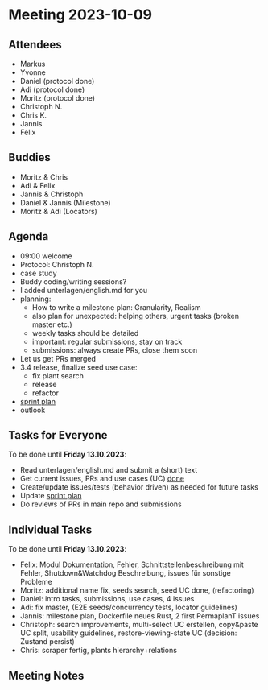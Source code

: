 # Meeting 2023-10-09

## Attendees

- Markus
- Yvonne
- Daniel (protocol done)
- Adi (protocol done)
- Moritz (protocol done)
- Christoph N.
- Chris K.
- Jannis
- Felix

## Buddies

- Moritz & Chris
- Adi & Felix
- Jannis & Christoph
- Daniel & Jannis (Milestone)
- Moritz & Adi (Locators)

## Agenda

- 09:00 welcome
- Protocol: Christoph N.
- case study
- Buddy coding/writing sessions?
- I added unterlagen/english.md for you
- planning:
  - How to write a milestone plan: Granularity, Realism
  - also plan for unexpected: helping others, urgent tasks (broken master etc.)
  - weekly tasks should be detailed
  - important: regular submissions, stay on track
  - submissions: always create PRs, close them soon
- Let us get PRs merged
- 3.4 release, finalize seed use case:
  - fix plant search
  - release
  - refactor
- [sprint plan](https://github.com/orgs/ElektraInitiative/projects/4/)
- outlook

## Tasks for Everyone

To be done until **Friday 13.10.2023**:

- Read unterlagen/english.md and submit a (short) text
- Get current issues, PRs and use cases (UC) [done](../usecases/README.md)
- Create/update issues/tests (behavior driven) as needed for future tasks
- Update [sprint plan](https://github.com/orgs/ElektraInitiative/projects/4/)
- Do reviews of PRs in main repo and submissions

## Individual Tasks

To be done until **Friday 13.10.2023**:

- Felix: Modul Dokumentation, Fehler, Schnittstellenbeschreibung mit Fehler, Shutdown&Watchdog Beschreibung, issues für sonstige Probleme
- Moritz: additional name fix, seeds search, seed UC done, (refactoring)
- Daniel: intro tasks, submissions, use cases, 4 issues
- Adi: fix master, (E2E seeds/concurrency tests, locator guidelines)
- Jannis: milestone plan, Dockerfile neues Rust, 2 first PermaplanT issues
- Christoph: search improvements, multi-select UC erstellen, copy&paste UC split, usability guidelines, restore-viewing-state UC (decision: Zustand persist)
- Chris: scraper fertig, plants hierarchy+relations

## Meeting Notes
